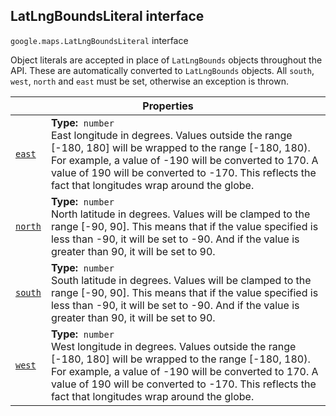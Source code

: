 
<h2 id="LatLngBoundsLiteral">LatLngBoundsLiteral interface</h2>
<p>
<code><span itemprop="path">google.maps</span>.<span itemprop="name">LatLngBoundsLiteral</span></code>
interface
</p>
<p>Object literals are accepted in place of <code>LatLngBounds</code> objects throughout the API. These are automatically converted to <code>LatLngBounds</code> objects. All <code>south</code>, <code>west</code>, <code>north</code> and <code>east</code> must be set, otherwise an exception is thrown.</p>
<div class="devsite-table-wrapper"><table class="properties responsive" summary="interface LatLngBoundsLiteral - Properties">
<thead>
<tr><th colspan="2">Properties</th>
</tr></thead>
<tbody>
<tr id="LatLngBoundsLiteral.east">
<td itemprop="property"><code><a class="secret-link" href="#LatLngBoundsLiteral.east"><span>east</span></a></code></td>
<td><div><strong>Type:</strong>&nbsp; <code>number</code></div>
<div class="desc">East longitude in degrees. Values outside the range [-180, 180] will be wrapped to the range [-180, 180). For example, a value of -190 will be converted to 170. A value of 190 will be converted to -170. This reflects the fact that longitudes wrap around the globe.</div></td>
</tr>
<tr id="LatLngBoundsLiteral.north">
<td itemprop="property"><code><a class="secret-link" href="#LatLngBoundsLiteral.north"><span>north</span></a></code></td>
<td><div><strong>Type:</strong>&nbsp; <code>number</code></div>
<div class="desc">North latitude in degrees. Values will be clamped to the range [-90, 90]. This means that if the value specified is less than -90, it will be set to -90. And if the value is greater than 90, it will be set to 90.</div></td>
</tr>
<tr id="LatLngBoundsLiteral.south">
<td itemprop="property"><code><a class="secret-link" href="#LatLngBoundsLiteral.south"><span>south</span></a></code></td>
<td><div><strong>Type:</strong>&nbsp; <code>number</code></div>
<div class="desc">South latitude in degrees. Values will be clamped to the range [-90, 90]. This means that if the value specified is less than -90, it will be set to -90. And if the value is greater than 90, it will be set to 90.</div></td>
</tr>
<tr id="LatLngBoundsLiteral.west">
<td itemprop="property"><code><a class="secret-link" href="#LatLngBoundsLiteral.west"><span>west</span></a></code></td>
<td><div><strong>Type:</strong>&nbsp; <code>number</code></div>
<div class="desc">West longitude in degrees. Values outside the range [-180, 180] will be wrapped to the range [-180, 180). For example, a value of -190 will be converted to 170. A value of 190 will be converted to -170. This reflects the fact that longitudes wrap around the globe.</div></td>
</tr>
</tbody>
</table></div>
<script src="replace_links.js"></script>
